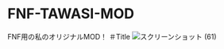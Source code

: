 # FNF-TAWASI-MOD
FNF用の私のオリジナルMOD！
＃Title
![スクリーンショット (61)](https://user-images.githubusercontent.com/96606291/154494824-21bf874b-6107-4a26-aad2-b6bf02667342.png)
